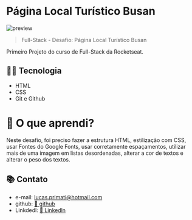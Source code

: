 # Página Local Turístico Busan

![preview](./.github/preview.png)

>Full-Stack - Desafio: Página Local Turístico Busan

Primeiro Projeto do curso de Full-Stack da Rocketseat.

## 👨‍💻 Tecnologia

- HTML
- CSS
- Git e Github

# 💭 O que aprendi?

Neste desafio, foi preciso fazer a estrutura HTML, estilização com CSS, usar Fontes do Google Fonts, usar corretamente espaçamentos, utilizar mais de uma imagem em listas desordenadas, alterar a cor de textos e alterar o peso dos textos.

## 📚 Contato

- e-mail: lucas.primati@hotmail.com
- github: [🔗 github](https://github.com/luprime)
- Linkdedl: [🔗 Linkedln](https://www.linkedin.com/in/lucas-primati/)
